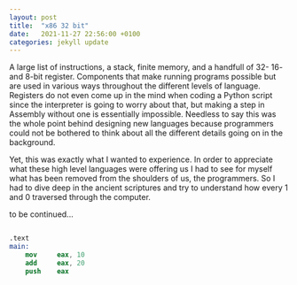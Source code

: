```yaml
---
layout: post
title:  "x86 32 bit"
date:   2021-11-27 22:56:00 +0100
categories: jekyll update
---
```


A large list of instructions, a stack, finite memory, and a handfull of 32- 16- and 8-bit register. Components that make running programs possible but are used in various ways throughout the different levels of language. Registers do not even come up in the mind when coding a Python script since the interpreter is going to worry about that, but making a step in Assembly without one is essentially impossible. Needless to say this was the whole point behind designing new languages because programmers could not be bothered to think about all the different details going on in the background. 

Yet, this was exactly what I wanted to experience. In order to appreciate what these high level languages were offering us I had to see for myself what has been removed from the shoulders of us, the programmers. So I had to dive deep in the ancient scriptures and try to understand how every 1 and 0 traversed through the computer.

to be continued...

```nasm

.text
main:
    mov     eax, 10
    add     eax, 20
    push    eax

```

